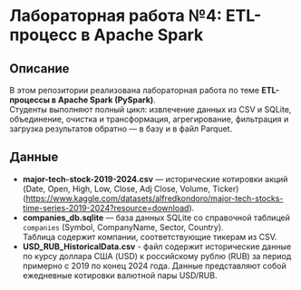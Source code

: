 # Лабораторная работа №4: ETL-процесс в Apache Spark

## Описание

В этом репозитории реализована лабораторная работа по теме **ETL-процессы в Apache Spark (PySpark)**.  
Студенты выполняют полный цикл: извлечение данных из CSV и SQLite, объединение, очистка и трансформация, агрегирование, фильтрация и загрузка результатов обратно — в базу и в файл Parquet.

## Данные

- **major-tech-stock-2019-2024.csv** — исторические котировки акций (Date, Open, High, Low, Close, Adj Close, Volume, Ticker) (https://www.kaggle.com/datasets/alfredkondoro/major-tech-stocks-time-series-2019-2024?resource=download).  
- **companies_db.sqlite** — база данных SQLite со справочной таблицей `companies` (Symbol, CompanyName, Sector, Country).  
  Таблица содержит компании, соответствующие тикерам из CSV.
- **USD_RUB_HistoricalData.csv** - файл содержит исторические данные по курсу доллара США (USD) к российскому рублю (RUB) за период примерно с 2019 по конец 2024 года. Данные представляют собой ежедневные котировки валютной пары USD/RUB.


